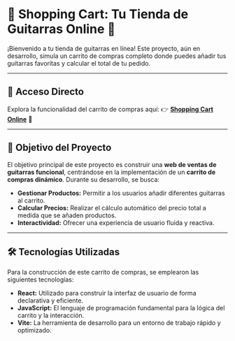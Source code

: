 # 🛒 Shopping Cart: Tu Tienda de Guitarras Online 🎸

¡Bienvenido a tu tienda de guitarras en línea! Este proyecto, aún en desarrollo, simula un carrito de compras completo donde puedes añadir tus guitarras favoritas y calcular el total de tu pedido.

---

## 🚀 Acceso Directo

Explora la funcionalidad del carrito de compras aquí:
👉 **[Shopping Cart Online](https://shopping-cart-lordlez.netlify.app/)** 🔗

---

## 🎯 Objetivo del Proyecto

El objetivo principal de este proyecto es construir una **web de ventas de guitarras funcional**, centrándose en la implementación de un **carrito de compras dinámico**. Durante su desarrollo, se busca:

* **Gestionar Productos:** Permitir a los usuarios añadir diferentes guitarras al carrito.
* **Calcular Precios:** Realizar el cálculo automático del precio total a medida que se añaden productos.
* **Interactividad:** Ofrecer una experiencia de usuario fluida y reactiva.

---

## 🛠️ Tecnologías Utilizadas

Para la construcción de este carrito de compras, se emplearon las siguientes tecnologías:

* **React:** Utilizado para construir la interfaz de usuario de forma declarativa y eficiente.
* **JavaScript:** El lenguaje de programación fundamental para la lógica del carrito y la interacción.
* **Vite:** La herramienta de desarrollo para un entorno de trabajo rápido y optimizado.
